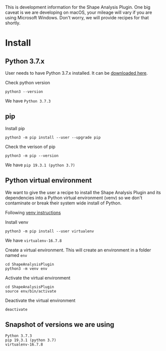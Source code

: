 This is development information for the Shape Analysis Plugin. One big caveat is we are developing on macOS, your mileage will vary if you are using Microsoft Windows. Don't worry, we will provide recipes for that shortly.

# Install

## Python 3.7.x

User needs to have Python 3.7.x installed. It can be [downloaded here][python-download].

Check python version

```
python3 --version
```

We have `Python 3.7.3`


## pip

Install pip

```
python3 -m pip install --user --upgrade pip
```

Check the verison of pip

```
python3 -m pip --version
```

We have `pip 19.3.1 (python 3.7)`

## Python virtual environment

We want to give the user a recipe to install the Shape Analysis Plugin and its dependencies into a Python virtual environment (venv) so we don't contaminate or break their system wide install of Python.

Following [venv instructions][venv]

Install venv

```
python3 -m pip install --user virtualenv
```

We have `virtualenv-16.7.8`

Create a virtual environment. This will create an environment in a folder named `env`

```
cd ShapeAnalysisPlugin
python3 -m venv env
```

Activate the virtual environment

```
cd ShapeAnalysisPlugin
source env/bin/activate
```

Deactivate the virtual environment

```
deactivate
```


## Snapshot of versions we are using

```
Python 3.7.3
pip 19.3.1 (python 3.7)
virtualenv-16.7.8
```


[python-download]: https://www.python.org/downloads/
[venv]: https://packaging.python.org/guides/installing-using-pip-and-virtual-environments/